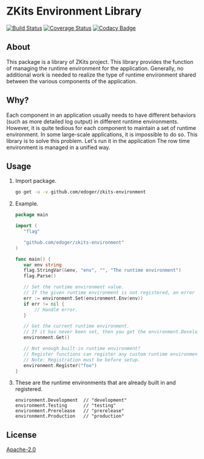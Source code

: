 # ZKits Environment Library #

[![Build Status](https://travis-ci.org/edoger/zkits-environment.svg?branch=master)](https://travis-ci.org/edoger/zkits-environment)
[![Coverage Status](https://coveralls.io/repos/github/edoger/zkits-environment/badge.svg?branch=master)](https://coveralls.io/github/edoger/zkits-environment?branch=master)
[![Codacy Badge](https://api.codacy.com/project/badge/Grade/5b5f1e62d67846b3813fc77634b8dff3)](https://www.codacy.com/manual/edoger/zkits-environment?utm_source=github.com&amp;utm_medium=referral&amp;utm_content=edoger/zkits-environment&amp;utm_campaign=Badge_Grade)

## About ##

This package is a library of ZKits project. 
This library provides the function of managing the runtime environment for the application. 
Generally, no additional work is needed to realize the type of runtime environment shared 
between the various components of the application.

## Why? ##

Each component in an application usually needs to have different behaviors (such as more detailed log output) 
in different runtime environments. 
However, it is quite tedious for each component to maintain a set of runtime environment. 
In some large-scale applications, it is impossible to do so. 
This library is to solve this problem. 
Let's run it in the application The row time environment is managed in a unified way.

## Usage ##

 1. Import package.
 
    ```sh
    go get -u -v github.com/edoger/zkits-environment
    ```
    
 2. Example.
 
    ```go
    package main
    
    import (
       "flag"
    
       "github.com/edoger/zkits-environment"
    )
    
    func main() {
       var env string
       flag.StringVar(&env, "env", "", "The runtime environment")
       flag.Parse()
    
       // Set the runtime environment value.
       // If the given runtime environment is not registered, an error is returned.
       err := environment.Set(environment.Env(env))
       if err != nil {
           // Handle error.
       }
    
       // Get the current runtime environment.
       // If it has never been set, then you get the environment.Development by default.
       environment.Get()
    
       // Not enough built-in runtime environment?
       // Register functions can register any custom runtime environment.
       // Note: Registration must be before setup.
       environment.Register("foo")
    }
    ```

 3. These are the runtime environments that are already built in and registered.
    ```
    environment.Development  // "development"
    environment.Testing      // "testing"
    environment.Prerelease   // "prerelease"
    environment.Production   // "production"
    ```

## License ##

[Apache-2.0](http://www.apache.org/licenses/LICENSE-2.0)
